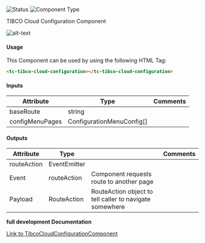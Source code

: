 
![Status][auto] ![Component Type][minor] <!--Component Meta {"created_by":"Auto", "reviewed_by":"Auto", "last_modified_by":"Auto", "comment":"Main configuration panel"} Component Meta -->


<p>TIBCO Cloud Configuration Component</p>

<p><img src="../tibco-cloud-configuration.png" alt="alt-text" class="img-responsive"></p>



#### Usage


This Component can be used by using the following HTML Tag:

```html
<tc-tibco-cloud-configuration></tc-tibco-cloud-configuration>
```

#### Inputs

Attribute | Type | Comments
--- | --- | ---
baseRoute | string | 
configMenuPages | ConfigurationMenuConfig[] | 

#### Outputs

Attribute | Type |   | Comments
--- | --- | --- | ---
routeAction | EventEmitter<RouteAction> |   |  
  | Event |  routeAction  |  Component requests route to another page
  | Payload |  RouteAction  |  RouteAction object to tell caller to navigate somewhere


<b>full development Documentation</b>

[Link to TibcoCloudConfigurationComponent](https://tibcosoftware.github.io/TCSTK-Angular/libdocs/tc-core-lib/components/TibcoCloudConfigurationComponent.html)


[auto]: https://img.shields.io/badge/Status-auto%20generated-lightgrey.svg?style=flat "auto generated"

[manually]: https://img.shields.io/badge/Status-manually%20created-yellow.svg?style=flat "manually created"

[draft]: https://img.shields.io/badge/Status-draft-red.svg?style=flat "draft"

[review]: https://img.shields.io/badge/Status-need%20review-yellowgreen.svg?style=flat "need review"

[review done]: https://img.shields.io/badge/Status-review%20done-green.svg?style=flat "review done"

[finalized]: https://img.shields.io/badge/Status-finalized-brightgreen.svg?style=flat "finalized"

[top]: https://img.shields.io/badge/Component%20Type-Top-blue.svg?style=flat "top Component"

[major]: https://img.shields.io/badge/Component%20Type-major%20Component-blue.svg?style=flat "major Component"

[minor]: https://img.shields.io/badge/Component%20Type-minor%20Component-blue.svg?style=flat "minor Component"


